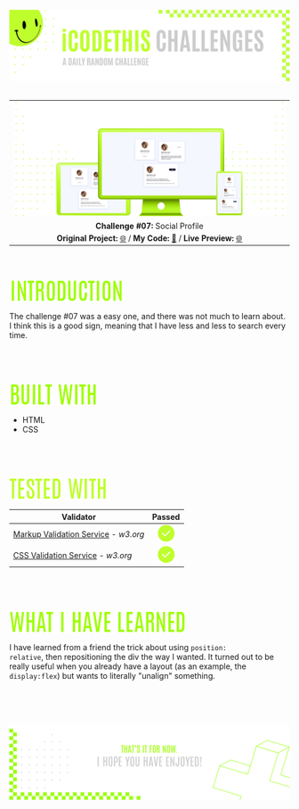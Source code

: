![A pretty README header](./assets/Readme-files/Readme-Header.png)
<br />
<br />

|         |               
| :-------------:|
| ![Challenge #7](./assets/Readme-files/Readme-Mockup.png)  |
| **Challenge #07:** Social Profile   | 
| **Original Project:** [🌐](https://github.com/malunaridev/Challenges-iCodeThis/blob/master/7-social-profile/assets/Readme-files/example.jpeg?raw=true) / **My Code:** [📄](https://github.com/malunaridev/Challenges-iCodeThis/tree/master/7-social-profile) / **Live Preview:** [🌐](https://challenge-ict-7-social-profile.netlify.app/)  

<br />
<br />

![Introduction](./assets/Readme-files/Readme-Introduction.png)

The challenge #07 was a easy one, and there was not much to learn about. I think this is a good sign, meaning that I have less and less to search every time. 

<br />
<br />
<br />

![Built with](./assets/Readme-files/Readme-Built-with.png)

- HTML
- CSS

<br />
<br />
<br />

![Built with](./assets/Readme-files/Readme-Tested-with.png)

|  Validator  | Passed |
| ------------- | :-------------: |
|[Markup Validation Service](https://validator.w3.org/) - <em>w3.org</em> | ![Done](./assets/Readme-files/Readme-Done.png)  |
|[CSS Validation Service](https://jigsaw.w3.org/css-validator/) - <em>w3.org</em> | ![Done](./assets/Readme-files/Readme-Done.png)  |

<br />
<br />
<br />

![What I have learned](./assets/Readme-files/Readme-What-I-have-learned.png)

I have learned from a friend the trick about using <code>position: relative</code>, then repositioning the div the way I wanted. It turned out to be really useful when you already have a layout (as an example, the <code>display:flex</code>) but wants to literally "unalign" something.

<br />
<br />
<br />


![A pretty README footer](./assets/Readme-files/Readme-Footer.png)
